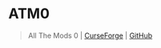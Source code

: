 # ATM0

> All The Mods 0 | [CurseForge](https://legacy.curseforge.com/minecraft/modpacks/all-the-mods-0) | [GitHub](https://github.com/AllTheMods)